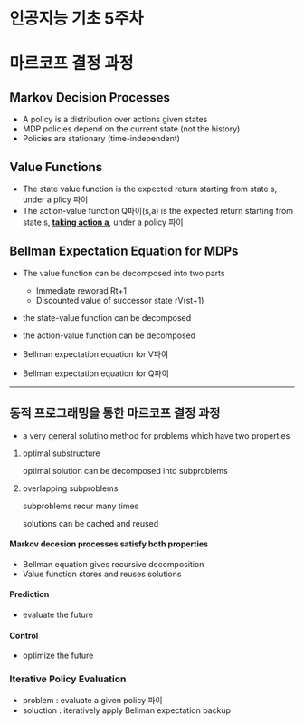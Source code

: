 # 인공지능 기초 5주차

# 마르코프 결정 과정

## Markov Decision Processes

- A policy is a distribution over actions given states
- MDP policies depend on the current state (not the history)
- Policies are stationary (time-independent)

## Value Functions

- The state value function is the expected return starting from state s, under a plicy 파이
- The action-value function Q파이(s,a) is the expected return starting from state s, <u>**taking action a**</u>, under a policy 파이 

## Bellman Expectation Equation for MDPs

- The value function can be decomposed into two parts
  - Immediate reworad Rt+1
  - Discounted value of successor state rV(st+1)

- the state-value function can be decomposed

- the action-value function can be decomposed

- Bellman expectation equation for V파이
- Bellman expectation equation for Q파이

---

## 동적 프로그래밍을 통한 마르코프 결정 과정

- a very general solutino method for problems which have two properties

1. optimal substructure

   optimal solution can be decomposed into subproblems

2. overlapping subproblems

   subproblems recur many times

   solutions can be cached and reused

#### Markov decesion processes satisfy both properties

- Bellman equation gives recursive decomposition 
- Value function stores and reuses solutions

#### Prediction

- evaluate the future

#### Control 

- optimize the future 

### Iterative Policy Evaluation

- problem : evaluate a given policy 파이
- soluction : iteratively apply Bellman expectation backup

